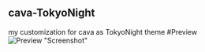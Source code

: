 ## cava-TokyoNight
my customization for cava as TokyoNight theme
#Preview
![Preview "Screenshot"](cavaPreviev.png)
